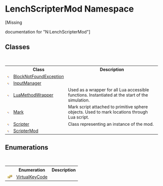 # LenchScripterMod Namespace
 

\[Missing <summary> documentation for "N:LenchScripterMod"\]


## Classes
&nbsp;<table><tr><th></th><th>Class</th><th>Description</th></tr><tr><td>![Public class](media/pubclass.gif "Public class")</td><td><a href="644f14fd-5dd3-bc89-b058-14317267fcc6">BlockNotFoundException</a></td><td /></tr><tr><td>![Public class](media/pubclass.gif "Public class")</td><td><a href="c002eeec-4ed2-0cee-121f-d87e3b493f95">InputManager</a></td><td /></tr><tr><td>![Public class](media/pubclass.gif "Public class")</td><td><a href="351989df-271d-bd3b-e14f-8958d6a17f6f">LuaMethodWrapper</a></td><td>
Used as a wrapper for all Lua accessible functions. Instantiated at the start of the simulation.</td></tr><tr><td>![Public class](media/pubclass.gif "Public class")</td><td><a href="11207c2a-34aa-d1e4-4c93-51f8781542c7">Mark</a></td><td>
Mark script attached to primitive sphere objects. Used to mark locations through Lua script.</td></tr><tr><td>![Public class](media/pubclass.gif "Public class")</td><td><a href="cb8cb89b-81b5-7362-9551-8e21aa94ce1a">Scripter</a></td><td>
Class representing an instance of the mod.</td></tr><tr><td>![Public class](media/pubclass.gif "Public class")</td><td><a href="733f180d-6500-66a1-e0e3-e3dc36a8e39a">ScripterMod</a></td><td /></tr></table>

## Enumerations
&nbsp;<table><tr><th></th><th>Enumeration</th><th>Description</th></tr><tr><td>![Public enumeration](media/pubenumeration.gif "Public enumeration")</td><td><a href="89086071-7f86-5e57-7404-0c614d153b8f">VirtualKeyCode</a></td><td /></tr></table>&nbsp;
